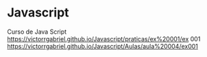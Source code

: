 # Javascript
Curso de Java Script
https://victorrgabriel.github.io/Javascript/praticas/ex%20001/ex 001
https://victorrgabriel.github.io/Javascript/Aulas/aula%20004/ex001
